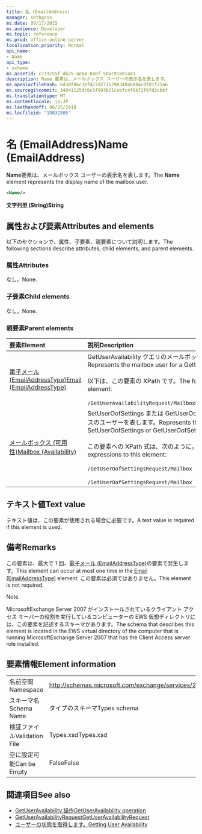 ```yaml
---
title: 名 (EmailAddress)
manager: sethgros
ms.date: 09/17/2015
ms.audience: Developer
ms.topic: reference
ms.prod: office-online-server
localization_priority: Normal
api_name:
- Name
api_type:
- schema
ms.assetid: c719c55f-d625-4e64-846f-50ac91881443
description: Name 要素は、メールボックス ユーザーの表示名を表します。
ms.openlocfilehash: 6d30f06c3bfd77d2715798349ab084cdf81f21a6
ms.sourcegitcommit: 34041125dc8c5f993b21cebfc4f8b72f0fd2cb6f
ms.translationtype: MT
ms.contentlocale: ja-JP
ms.lasthandoff: 06/25/2018
ms.locfileid: "19832505"
---
```

# <a name="name-emailaddress"></a><span data-ttu-id="11f18-103">名 (EmailAddress)</span><span class="sxs-lookup"><span data-stu-id="11f18-103">Name (EmailAddress)</span></span>

<span data-ttu-id="11f18-104">**Name**要素は、メールボックス ユーザーの表示名を表します。</span><span class="sxs-lookup"><span data-stu-id="11f18-104">The **Name** element represents the display name of the mailbox user.</span></span> 
  
```xml
<Name/>
```

<span data-ttu-id="11f18-105">**文字列型 (String)**</span><span class="sxs-lookup"><span data-stu-id="11f18-105">**String**</span></span>

## <a name="attributes-and-elements"></a><span data-ttu-id="11f18-106">属性および要素</span><span class="sxs-lookup"><span data-stu-id="11f18-106">Attributes and elements</span></span>

<span data-ttu-id="11f18-107">以下のセクションで、属性、子要素、親要素について説明します。</span><span class="sxs-lookup"><span data-stu-id="11f18-107">The following sections describe attributes, child elements, and parent elements.</span></span>
  
### <a name="attributes"></a><span data-ttu-id="11f18-108">属性</span><span class="sxs-lookup"><span data-stu-id="11f18-108">Attributes</span></span>

<span data-ttu-id="11f18-109">なし。</span><span class="sxs-lookup"><span data-stu-id="11f18-109">None.</span></span>
  
### <a name="child-elements"></a><span data-ttu-id="11f18-110">子要素</span><span class="sxs-lookup"><span data-stu-id="11f18-110">Child elements</span></span>

<span data-ttu-id="11f18-111">なし。</span><span class="sxs-lookup"><span data-stu-id="11f18-111">None.</span></span>
  
### <a name="parent-elements"></a><span data-ttu-id="11f18-112">親要素</span><span class="sxs-lookup"><span data-stu-id="11f18-112">Parent elements</span></span>

|<span data-ttu-id="11f18-113">**要素**</span><span class="sxs-lookup"><span data-stu-id="11f18-113">**Element**</span></span>|<span data-ttu-id="11f18-114">**説明**</span><span class="sxs-lookup"><span data-stu-id="11f18-114">**Description**</span></span>|
|:-----|:-----|
|[<span data-ttu-id="11f18-115">電子メール (EmailAddressType)</span><span class="sxs-lookup"><span data-stu-id="11f18-115">Email (EmailAddressType)</span></span>](email-emailaddresstype.md) <br/> |<span data-ttu-id="11f18-116">GetUserAvailability クエリのメールボックスのユーザーを表します。</span><span class="sxs-lookup"><span data-stu-id="11f18-116">Represents the mailbox user for a GetUserAvailability query.</span></span>  <br/> <br/><span data-ttu-id="11f18-117">以下は、この要素の XPath です。</span><span class="sxs-lookup"><span data-stu-id="11f18-117">The following is the XPath to this element:</span></span>  <br/><br/>  `/GetUserAvailabilityRequest/MailboxDataArray/MailboxData[i]/Email` <br/> |
|[<span data-ttu-id="11f18-118">メールボックス (可用性)</span><span class="sxs-lookup"><span data-stu-id="11f18-118">Mailbox (Availability)</span></span>](mailbox-availability.md) <br/> | <span data-ttu-id="11f18-119">SetUserOofSettings または GetUserOofSettings の要求をメールボックスのユーザーを表します。</span><span class="sxs-lookup"><span data-stu-id="11f18-119">Represents the mailbox user for a SetUserOofSettings or GetUserOofSettings request.</span></span>  <br/><br/>  <span data-ttu-id="11f18-120">この要素への XPath 式は、次のように。</span><span class="sxs-lookup"><span data-stu-id="11f18-120">The following are the XPath expressions to this element:</span></span>  <br/><br/>  `/GetUserOofSettingsRequest/Mailbox` <br/><br/>  `/SetUserOofSettingsRequest/Mailbox` <br/> |
   
## <a name="text-value"></a><span data-ttu-id="11f18-121">テキスト値</span><span class="sxs-lookup"><span data-stu-id="11f18-121">Text value</span></span>

<span data-ttu-id="11f18-122">テキスト値は、この要素が使用される場合に必要です。</span><span class="sxs-lookup"><span data-stu-id="11f18-122">A text value is required if this element is used.</span></span>
  
## <a name="remarks"></a><span data-ttu-id="11f18-123">備考</span><span class="sxs-lookup"><span data-stu-id="11f18-123">Remarks</span></span>

<span data-ttu-id="11f18-124">この要素は、最大で 1 回、[電子メール (EmailAddressType)](email-emailaddresstype.md)の要素で発生します。</span><span class="sxs-lookup"><span data-stu-id="11f18-124">This element can occur at most one time in the [Email (EmailAddressType)](email-emailaddresstype.md) element.</span></span> <span data-ttu-id="11f18-125">この要素は必須ではありません。</span><span class="sxs-lookup"><span data-stu-id="11f18-125">This element is not required.</span></span> 
  
> [!NOTE]
> <span data-ttu-id="11f18-126">MicrosoftExchange Server 2007 がインストールされているクライアント アクセス サーバーの役割を実行しているコンピューターの EWS 仮想ディレクトリには、この要素を記述するスキーマがあります。</span><span class="sxs-lookup"><span data-stu-id="11f18-126">The schema that describes this element is located in the EWS virtual directory of the computer that is running MicrosoftExchange Server 2007 that has the Client Access server role installed.</span></span> 
  
## <a name="element-information"></a><span data-ttu-id="11f18-127">要素情報</span><span class="sxs-lookup"><span data-stu-id="11f18-127">Element information</span></span>

|||
|:-----|:-----|
|<span data-ttu-id="11f18-128">名前空間</span><span class="sxs-lookup"><span data-stu-id="11f18-128">Namespace</span></span>  <br/> |http://schemas.microsoft.com/exchange/services/2006/types  <br/> |
|<span data-ttu-id="11f18-129">スキーマ名</span><span class="sxs-lookup"><span data-stu-id="11f18-129">Schema Name</span></span>  <br/> |<span data-ttu-id="11f18-130">タイプのスキーマ</span><span class="sxs-lookup"><span data-stu-id="11f18-130">Types schema</span></span>  <br/> |
|<span data-ttu-id="11f18-131">検証ファイル</span><span class="sxs-lookup"><span data-stu-id="11f18-131">Validation File</span></span>  <br/> |<span data-ttu-id="11f18-132">Types.xsd</span><span class="sxs-lookup"><span data-stu-id="11f18-132">Types.xsd</span></span>  <br/> |
|<span data-ttu-id="11f18-133">空に設定可能</span><span class="sxs-lookup"><span data-stu-id="11f18-133">Can be Empty</span></span>  <br/> |<span data-ttu-id="11f18-134">False</span><span class="sxs-lookup"><span data-stu-id="11f18-134">False</span></span>  <br/> |
   
## <a name="see-also"></a><span data-ttu-id="11f18-135">関連項目</span><span class="sxs-lookup"><span data-stu-id="11f18-135">See also</span></span>

- [<span data-ttu-id="11f18-136">GetUserAvailability 操作</span><span class="sxs-lookup"><span data-stu-id="11f18-136">GetUserAvailability operation</span></span>](getuseravailability-operation.md)
- [<span data-ttu-id="11f18-137">GetUserAvailabilityRequest</span><span class="sxs-lookup"><span data-stu-id="11f18-137">GetUserAvailabilityRequest</span></span>](getuseravailabilityrequest.md)
- [<span data-ttu-id="11f18-138">ユーザーの状態を取得します。</span><span class="sxs-lookup"><span data-stu-id="11f18-138">Getting User Availability</span></span>](http://msdn.microsoft.com/library/d4133fcb-9b0f-4e6b-aadf-a389da83516a%28Office.15%29.aspx)

